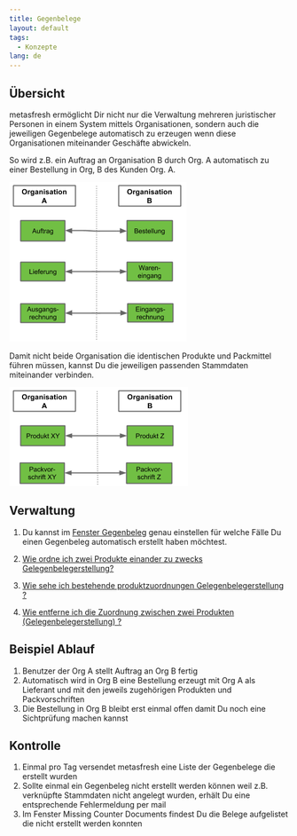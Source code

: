 ```yaml
---
title: Gegenbelege
layout: default
tags:
  - Konzepte  
lang: de
---
```

## Übersicht

metasfresh ermöglicht Dir nicht nur die Verwaltung mehreren juristischer Personen in einem System mittels Organisationen, sondern auch die jeweiligen Gegenbelege automatisch zu erzeugen wenn diese Organisationen miteinander Geschäfte abwickeln.

So wird z.B. ein Auftrag an Organisation B durch Org. A automatisch zu einer Bestellung in Org, B des Kunden Org. A. 


![Gegenbelege](../images/de_Gegenbelege.png)


Damit nicht beide Organisation die identischen Produkte und Packmittel führen müssen, kannst Du die jeweiligen passenden Stammdaten miteinander verbinden.

![Gegenbelege Stammdaten](../images/de_Gegenbelege_Stammdaten.png) 


## Verwaltung

1. Du kannst im [Fenster Gegenbeleg](Wie_finde_und_öffne_ich_ein_Fenster) genau einstellen für welche Fälle Du einen Gegenbeleg automatisch erstellt haben möchtest. 

1. [Wie ordne ich zwei Produkte einander zu zwecks Gelegenbelegerstellung?](Wie_ordne_ich_zwei_Produkte_einander_zu_zwecks_Gelegenbelegerstellung)
1. [Wie sehe ich bestehende produktzuordnungen Gelegenbelegerstellung ?](Wie_sehe_ich_bestehende_produktzuordnungen_Gelegenbelegerstellung)
1. [Wie entferne ich die Zuordnung zwischen zwei Produkten (Gelegenbelegerstellung) ?](Wie_entferne_ich_die_Zuordnung_zwischen_zwei_Produkten_Gelegenbelegerstellung)

## Beispiel Ablauf

1. Benutzer der Org A stellt Auftrag an Org B fertig
2. Automatisch wird in Org B eine Bestellung erzeugt mit Org A als Lieferant und mit den jeweils zugehörigen Produkten und Packvorschriften 
3. Die Bestellung in Org B bleibt erst einmal offen damit Du noch eine Sichtprüfung machen kannst

## Kontrolle

1. Einmal pro Tag versendet metasfresh eine Liste der Gegenbelege die erstellt wurden
1. Sollte einmal ein Gegenbeleg nicht erstellt werden können weil z.B. verknüpfte Stammdaten nicht angelegt wurden, erhält Du eine entsprechende Fehlermeldung per mail
1. Im Fenster Missing Counter Documents findest Du die Belege aufgelistet die nicht erstellt werden konnten 






